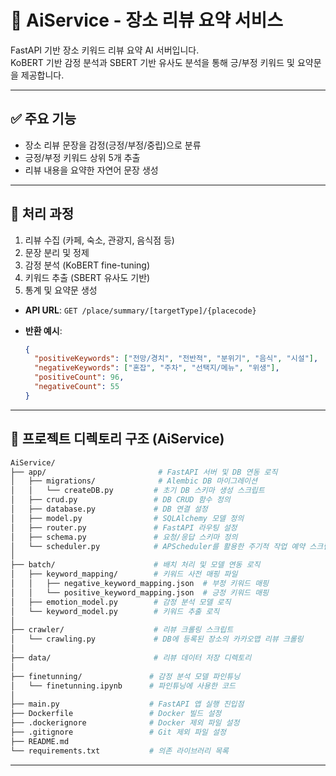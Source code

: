 # 📝 AiService - 장소 리뷰 요약 서비스

FastAPI 기반 장소 키워드 리뷰 요약 AI 서버입니다.  
KoBERT 기반 감정 분석과 SBERT 기반 유사도 분석을 통해 긍/부정 키워드 및 요약문을 제공합니다.

---

## ✅ 주요 기능

- 장소 리뷰 문장을 감정(긍정/부정/중립)으로 분류
- 긍정/부정 키워드 상위 5개 추출
- 리뷰 내용을 요약한 자연어 문장 생성

---

## 🔁 처리 과정

1. 리뷰 수집 (카페, 숙소, 관광지, 음식점 등) 
2. 문장 분리 및 정제
3. 감정 분석 (KoBERT fine-tuning)
4. 키워드 추출 (SBERT 유사도 기반)
5. 통계 및 요약문 생성

- **API URL**: `GET /place/summary/[targetType]/{placecode}`

- **반환 예시**:
  ```json
  {
    "positiveKeywords": ["전망/경치", "전반적", "분위기", "음식", "시설"],
    "negativeKeywords": ["혼잡", "주차", "선택지/메뉴", "위생"],
    "positiveCount": 96,
    "negativeCount": 55
  }
  ```

---

## 📁 프로젝트 디렉토리 구조 (AiService)

```bash
AiService/
├── app/                         # FastAPI 서버 및 DB 연동 로직
│   ├── migrations/              # Alembic DB 마이그레이션
│   │   └── createDB.py         # 초기 DB 스키마 생성 스크립트
│   ├── crud.py                 # DB CRUD 함수 정의
│   ├── database.py             # DB 연결 설정
│   ├── model.py                # SQLAlchemy 모델 정의
│   ├── router.py               # FastAPI 라우팅 설정
│   ├── schema.py               # 요청/응답 스키마 정의
│   └── scheduler.py            # APScheduler를 활용한 주기적 작업 예약 스크립트
│
├── batch/                      # 배치 처리 및 모델 연동 로직
│   ├── keyword_mapping/        # 키워드 사전 매핑 파일
│   │   ├── negative_keyword_mapping.json  # 부정 키워드 매핑
│   │   └── positive_keyword_mapping.json  # 긍정 키워드 매핑
│   ├── emotion_model.py        # 감정 분석 모델 로직
│   └── keyword_model.py        # 키워드 추출 로직
│
├── crawler/                    # 리뷰 크롤링 스크립트
│   └── crawling.py             # DB에 등록된 장소의 카카오맵 리뷰 크롤링
│
├── data/                       # 리뷰 데이터 저장 디렉토리
│
├── finetunning/               # 감정 분석 모델 파인튜닝
│   └── finetunning.ipynb      # 파인튜닝에 사용한 코드
│
├── main.py                    # FastAPI 앱 실행 진입점
├── Dockerfile                 # Docker 빌드 설정
├── .dockerignore              # Docker 제외 파일 설정
├── .gitignore                 # Git 제외 파일 설정
├── README.md
└── requirements.txt           # 의존 라이브러리 목록
```
---
